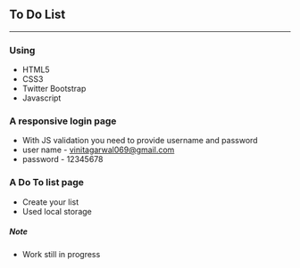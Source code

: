 ## To Do List
------------------------
### Using
* HTML5
* CSS3
* Twitter Bootstrap
* Javascript

### A responsive login page
* With JS validation you need to provide username and password
* user name - vinitagarwal069@gmail.com
* password - 12345678

### A Do To list page
* Create your list
* Used local storage

##### Note
* Work still in progress
